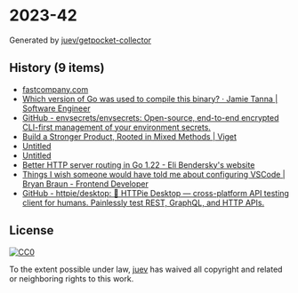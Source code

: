 # 2023-42

Generated by [juev/getpocket-collector](https://github.com/juev/getpocket-collector)

## History (9 items)

- [fastcompany.com](https://fastcompany.com/90960653/why-people-are-obsessed-with-obsidian-the-indie-darling-of-notetaking-apps)
- [Which version of Go was used to compile this binary? · Jamie Tanna | Software Engineer](https://www.jvt.me/posts/2023/10/14/go-compile-version/)
- [GitHub - envsecrets/envsecrets: Open-source, end-to-end encrypted CLI-first management of your environment secrets.](https://github.com/envsecrets/envsecrets)
- [Build a Stronger Product, Rooted in Mixed Methods | Viget](https://www.viget.com/articles/build-a-stronger-product-rooted-in-mixed-methods/)
- [Untitled](https://strongboxsafe.com/updates/passkeys)
- [Untitled](https://strongboxsafe.com/support)
- [Better HTTP server routing in Go 1.22 - Eli Bendersky's website](https://eli.thegreenplace.net/2023/better-http-server-routing-in-go-122)
- [Things I wish someone would have told me about configuring VSCode | Bryan Braun - Frontend Developer](https://www.bryanbraun.com/2023/08/10/things-i-wish-someone-would-have-told-me-about-configuring-vscode/)
- [GitHub - httpie/desktop: 🚀 HTTPie Desktop — cross-platform API testing client for humans. Painlessly test REST, GraphQL, and HTTP APIs.](https://github.com/httpie/desktop)

## License

[![CC0](https://mirrors.creativecommons.org/presskit/buttons/88x31/svg/cc-zero.svg)](https://creativecommons.org/publicdomain/zero/1.0/)

To the extent possible under law, [juev](https://github.com/juev) has waived all copyright and related or neighboring rights to this work.
